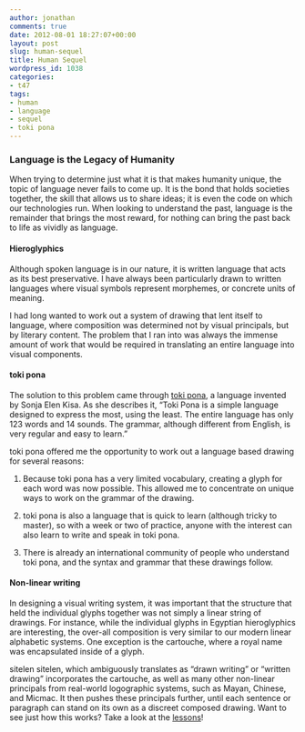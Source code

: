 ```yaml
---
author: jonathan
comments: true
date: 2012-08-01 18:27:07+00:00
layout: post
slug: human-sequel
title: Human Sequel
wordpress_id: 1038
categories:
- t47
tags:
- human
- language
- sequel
- toki pona
---
```


### Language is the Legacy of Humanity

When trying to determine just what it is that makes humanity unique, the topic of language never fails to come up. It is the bond that holds societies together, the skill that allows us to share ideas; it is even the code on which our technologies run. When looking to understand the past, language is the remainder that brings the most reward, for nothing can bring the past back to life as vividly as language.


#### Hieroglyphics

Although spoken language is in our nature, it is written language that acts as its best preservative. I have always been particularly drawn to written languages where visual symbols represent morphemes, or concrete units of meaning.

I had long wanted to work out a system of drawing that lent itself to language, where composition was determined not by visual principals, but by literary content. The problem that I ran into was always the immense amount of work that would be required in translating an entire language into visual components.


#### toki pona

The solution to this problem came through [toki pona](http://en.tokipona.org), a language invented by Sonja Elen Kisa. As she describes it, “Toki Pona is a simple language designed to express the most, using the least. The entire language has only 123 words and 14 sounds. The grammar, although different from English, is very regular and easy to learn.”

toki pona offered me the opportunity to work out a language based drawing for several reasons:

  1. Because toki pona has a very limited vocabulary, creating a glyph for each word was now possible.
This allowed me to concentrate on unique ways to work on the grammar of the drawing.

  2. toki pona is also a language that is quick to learn (although tricky to master),
so with a week or two of practice, anyone with the interest can also learn to write and speak in toki pona.

  3. There is already an international community of people who understand toki pona, and the syntax and grammar that these drawings follow.


#### Non-linear writing

In designing a visual writing system, it was important that the structure that held the individual glyphs together was not simply a linear string of drawings. For instance, while the individual glyphs in Egyptian hieroglyphics are interesting, the over-all composition is very similar to our modern linear alphabetic systems. One exception is the cartouche, where a royal name was encapsulated inside of a glyph.

sitelen sitelen, which ambiguously translates as “drawn writing” or “written drawing” incorporates the cartouche, as well as many other non-linear principals from real-world logographic systems, such as Mayan, Chinese, and Micmac. It then pushes these principals further, until each sentence or paragraph can stand on its own as a discreet composed drawing. Want to see just how this works? Take a look at the [lessons](t47_lesson_01.html)!




